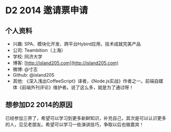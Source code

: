 # D2 2014 邀请票申请

## 个人资料

- 兴趣: SPA、模块化开发、跨平台Hybird应用，技术成就完美产品
- 公司: Teambition（上海）
- 学校: 同济大学
- 博客: [http://island205.com](http://island205.com)
- 微博: @寸志
- Github: @island205
- 其他: 《深入浅出CoffeeScript》译者，《Node.js实战》作者之一。前端自媒体《前端外刊评论》维护者。说了这么多，就是为了通过呀！

## 想参加D2 2014的原因

已经参加三界了，希望可以学习到更多新鲜知识，补充自己，其次是可以认识更多的人，见见老朋友。希望可以学习一些演讲技巧，争取以后也做嘉宾！
